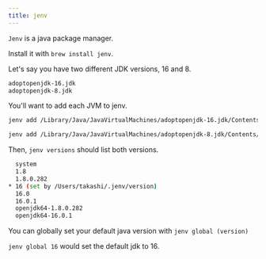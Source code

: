 ```yaml
---
title: jenv
---
```

`Jenv` is a java package manager.

Install it with `brew install jenv`.

Let\'s say you have two different JDK versions, 16 and 8.

```sh
adoptopenjdk-16.jdk
adoptopenjdk-8.jdk
```

You\'ll want to add each JVM to jenv.

```sh
jenv add /Library/Java/JavaVirtualMachines/adoptopenjdk-16.jdk/Contents/Home/
```

```sh
jenv add /Library/Java/JavaVirtualMachines/adoptopenjdk-8.jdk/Contents/Home/
```

Then, `jenv versions` should list both versions.

```sh
  system
  1.8
  1.8.0.282
* 16 (set by /Users/takashi/.jenv/version)
  16.0
  16.0.1
  openjdk64-1.8.0.282
  openjdk64-16.0.1
```

You can globally set your default java version with
`jenv global (version)`

`jenv global 16` would set the default jdk to 16.
